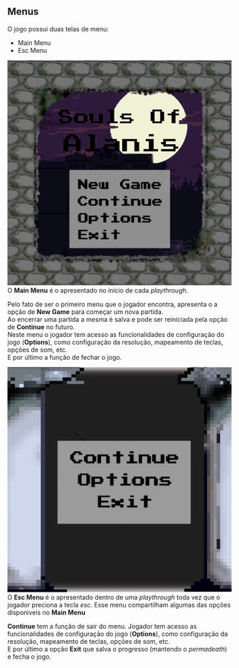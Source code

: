 ## Menus

O jogo possui duas telas de menu:  
  - Main Menu  
  - Esc Menu  

![Main Menu](art/png/Menus/MainMenu.png)
O **Main Menu** é o apresentado no início de cada _playthrough_.

Pelo fato de ser o primeiro menu que o jogador encontra, apresenta o a opção de **New Game** para começar um nova partida.  
Ao encerrar uma partida a mesma é salva e pode ser reiniciada pela opção de **Continue** no futuro.  
Neste menu o jogador tem acesso as funcionalidades de configuração do jogo (**Options**), como configuração da resolução, mapeamento de teclas, opções de som, etc.  
E por último a função de fechar o jogo.


![Esc Menu](art/png/Menus/EscMenu.png)
O **Esc Menu** é o apresentado dentro de uma _playthrough_ toda vez que o jogador preciona a tecla _esc_.
Esse menu compartilham algumas das opções disponiveís no **Main Menu**


**Continue** tem a função de sair do menu. Jogador tem acesso as funcionalidades de configuração do jogo (**Options**), como configuração da resolução, mapeamento de teclas, opções de som, etc.  
E por último a opção **Exit** que salva o progresso (mantendo o _permadeath_) e fecha o jogo.


